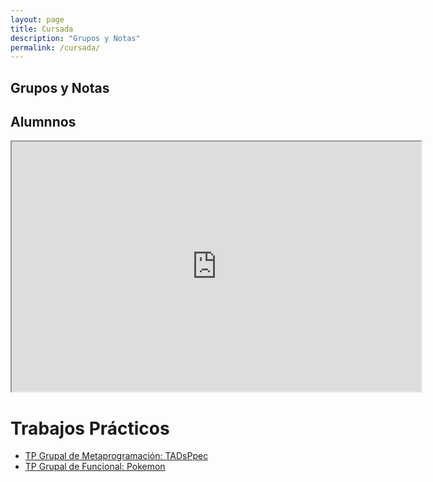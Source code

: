 ```yaml
---
layout: page
title: Cursada
description: "Grupos y Notas"
permalink: /cursada/
---
```


## Grupos y Notas

## Alumnnos

<iframe style="width: 130%; height: 400px"
  src="https://docs.google.com/spreadsheets/d/1o-jz5t9t2i5cOBWx8bb0bwd5_j3m77UO-DoHPIcs-zM/pubhtml?gid=113126950&single=true">
</iframe>

# Trabajos Prácticos
- [TP Grupal de Metaprogramación: TADsPpec](https://docs.google.com/document/d/1WrVDh6wCzBG2GrlapJSnrSn6J4TpcF_E6iOQJ7Ppr6U/pub)
- [TP Grupal de Funcional: Pokemon](https://docs.google.com/document/d/14BSzClwmlxvAhQWt2JzByQGZHC5QHpnsOr3Pzggg_7M/pub)
